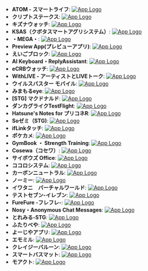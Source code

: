 - **ATOM - スマートライフ**: [![App Logo](https://is1-ssl.mzstatic.com/image/thumb/Purple112/v4/e2/84/56/e2845685-d062-c360-3cdf-dd02b323664d/AppIcon-0-0-1x_U007emarketing-0-7-0-85-220.png/200x200bb-8.png)](https://testflight.apple.com/join/wjP9VJvK)
- **クリプトステークス**: [![App Logo](https://is1-ssl.mzstatic.com/image/thumb/Purple126/v4/62/fd/07/62fd075f-cdf9-5364-421b-daad08451587/AppIcon-0-0-1x_U007emarketing-0-0-0-7-0-0-sRGB-0-0-0-GLES2_U002c0-512MB-85-220-0-0.png/200x200bb-8.png)](https://testflight.apple.com/join/8W65k4v0)
- **キズナウォッチ**: [![App Logo](https://is1-ssl.mzstatic.com/image/thumb/Purple221/v4/1d/42/f3/1d42f3f8-c87e-1604-4469-85faf0a96022/AppIcon-0-1x_U007epad-0-85-220-0.png/200x200bb-80.png)](https://testflight.apple.com/join/7d8q3YuD)
- **KSAS（クボタスマートアグリシステム）**: [![App Logo](https://is1-ssl.mzstatic.com/image/thumb/Purple211/v4/39/4a/0d/394a0d8f-f72c-3bd5-a2de-0f86f3ce6951/AppIcon-1x_U007ephone-0-0-85-220-0.png/200x200bb-80.png)](https://testflight.apple.com/join/9qAbc8OZ)
- **・MEGA・**: [![App Logo](https://is1-ssl.mzstatic.com/image/thumb/Purple221/v4/24/5b/bb/245bbbf6-d60c-8d81-f503-49f44acd2d90/AppIcon-0-0-1x_U007emarketing-0-6-0-0-85-220.png/200x200bb-80.png)](https://testflight.apple.com/join/4x1P5Tnx)
- **Preview App(プレビューアプリ)**: [![App Logo](https://is1-ssl.mzstatic.com/image/thumb/Purple126/v4/09/14/5b/09145ba6-f549-d18d-9414-a06af309edc9/AppIcon-0-0-1x_U007emarketing-0-7-0-0-85-220.png/200x200bb-8.png)](https://testflight.apple.com/join/BR2sGO8w)
- **えいごブロック**: [![App Logo](https://is1-ssl.mzstatic.com/image/thumb/Purple126/v4/9f/f1/48/9ff14886-fb77-0ec9-5dff-7283f5258113/AppIcon-0-0-1x_U007epad-0-85-220.png/200x200bb-8.png)](https://testflight.apple.com/join/e7y6N4Ei)
- **AI Keyboard・ReplyAssistant**: [![App Logo](https://is1-ssl.mzstatic.com/image/thumb/Purple122/v4/44/c4/ac/44c4acdb-5585-6fad-0890-b3d380c261c8/AppIconBeta-0-0-1x_U007epad-0-85-220.jpeg/200x200bb-8.png)](https://testflight.apple.com/join/LI3ZMOad)
- **eCRBウォッチ**: [![App Logo](https://is1-ssl.mzstatic.com/image/thumb/Purple122/v4/6b/d0/0b/6bd00bd9-b987-7715-d358-e6ef0a562c21/AppIcon-1x_U007emarketing-0-7-0-85-220.png/200x200bb-8.png)](https://testflight.apple.com/join/7HlOlX3j)
- **WithLIVE - アーティストとLIVEトーク**: [![App Logo](https://is1-ssl.mzstatic.com/image/thumb/Purple112/v4/43/9a/83/439a83ff-4b2f-dfcd-4253-4fe50cebd906/AppIcon-0-0-1x_U007emarketing-0-0-0-10-0-0-sRGB-0-0-0-GLES2_U002c0-512MB-85-220-0-0.png/200x200bb-8.png)](https://testflight.apple.com/join/JZJoFv54)
- **ウイルスバスター モバイル**: [![App Logo](https://is1-ssl.mzstatic.com/image/thumb/Purple221/v4/66/14/52/66145212-0575-ab2d-0dbb-67db296ca13d/AppIcon-0-0-1x_U007emarketing-0-6-0-0-85-220.png/200x200bb-8.png)](https://testflight.apple.com/join/Qh7uM2c0)
- **みまもるeye**: [![App Logo](https://is1-ssl.mzstatic.com/image/thumb/Purple221/v4/70/cb/f8/70cbf885-8d74-c55c-b003-50455d27a35d/AppIcon-0-0-1x_U007emarketing-0-7-0-0-85-220.png/200x200bb-8.png)](https://testflight.apple.com/join/7n9yNIzZ)
- **[STG] マクドナルド**: [![App Logo](https://is1-ssl.mzstatic.com/image/thumb/Purple221/v4/73/d6/4e/73d64e36-fba3-3a61-b124-979a5766ddca/AppIcon-STG-1x_U007emarketing-0-7-0-85-220-0.png/200x200bb-8.png)](https://testflight.apple.com/join/eClNc5o2)
- **ダンカグライクTestFlight**: [![App Logo](https://is1-ssl.mzstatic.com/image/thumb/Purple211/v4/b3/af/09/b3af09ee-84b2-81f4-8939-b1656fd9a4ef/AppIcon-0-0-1x_U007emarketing-0-7-0-85-220.png/200x200bb-80.png)](https://testflight.apple.com/join/I2SQ8j64)
- **Hatsune's Notes for プリコネR**: [![App Logo](https://is1-ssl.mzstatic.com/image/thumb/Purple122/v4/15/ec/e4/15ece41d-d81e-9c58-5b55-d1ec7adeb77c/AppIcon-0-0-1x_U007emarketing-0-7-0-85-220.png/200x200bb-8.png)](https://testflight.apple.com/join/e8Dc4f4U)
- **Soゼミ（STG)**: [![App Logo](https://is1-ssl.mzstatic.com/image/thumb/Purple112/v4/21/21/c6/2121c6bf-be62-ab71-896d-bfce8a317575/AppIcon-0-0-1x_U007emarketing-0-7-0-0-85-220.png/200x200bb-8.png)](https://testflight.apple.com/join/Bh5P0yrH)
- **ifLinkタッチ**: [![App Logo](https://is1-ssl.mzstatic.com/image/thumb/Purple221/v4/67/c7/d1/67c7d16c-d17c-4111-1774-c869dc927e3d/AppIcon-1x_U007ephone-0-10-0-85-220.png/200x200bb-8.png)](https://testflight.apple.com/join/XRTEL0en)
- **ポケカメ**: [![App Logo](https://is1-ssl.mzstatic.com/image/thumb/Purple122/v4/ed/1c/65/ed1c6563-d816-f450-348f-8d2768be2cc2/AppIcon-0-0-1x_U007emarketing-0-7-0-85-220.png/200x200bb-8.png)](https://testflight.apple.com/join/3UJpCVow)
- **GymBook ・ Strength Training**: [![App Logo](https://is1-ssl.mzstatic.com/image/thumb/Purple211/v4/63/f4/dd/63f4ddd8-2e2a-dd49-2e8d-86bfa000df9a/AppIcon-0-0-1x_U007emarketing-0-7-0-85-220.png/200x200bb-80.png)](https://testflight.apple.com/join/f4YgBPDv)
- **Cosewa（コセワ）**: [![App Logo](https://is1-ssl.mzstatic.com/image/thumb/Purple116/v4/77/b7/b7/77b7b746-6e34-fb12-c621-3de5f47872eb/AppIcon-0-1x_U007emarketing-0-7-0-sRGB-85-220.png/200x200bb-8.png)](https://testflight.apple.com/join/n6RJty62)
- **サイボウズ Office**: [![App Logo](https://is1-ssl.mzstatic.com/image/thumb/Purple211/v4/78/a7/20/78a720f2-e9fd-ec7b-2823-b30c5fd337d5/AppIcon-0-0-1x_U007epad-0-85-220.png/200x200bb-8.png)](https://testflight.apple.com/join/vRHrDY1V)
- **ココロシステム**: [![App Logo](https://is1-ssl.mzstatic.com/image/thumb/Purple221/v4/27/c7/17/27c7173b-a9e3-6a55-d91e-7d513d01a979/AppIcon-1x_U007emarketing-0-7-0-0-85-220.png/200x200bb-8.png)](https://testflight.apple.com/join/7Oo19Kv2)
- **カーボンニュートラル**: [![App Logo](https://is1-ssl.mzstatic.com/image/thumb/Purple122/v4/ec/fe/c1/ecfec191-cc3f-9d73-291e-936b2eb40842/AppIcon-1x_U007emarketing-0-7-0-85-220.png/200x200bb-8.png)](https://testflight.apple.com/join/DboOCGAT)
- **ノーミー**: [![App Logo](https://is1-ssl.mzstatic.com/image/thumb/Purple221/v4/96/cc/dc/96ccdc5e-e1d9-407a-31b3-4452b6f7eb5e/AppIcon-0-0-1x_U007ephone-0-sRGB-85-220.jpeg/200x200bb-8.png)](https://testflight.apple.com/join/LBDR16qo)
- **イワタニ　バーチャルワールド**: [![App Logo](https://is1-ssl.mzstatic.com/image/thumb/Purple211/v4/17/b6/6c/17b66c6e-c728-fdd0-5170-66eb9bc45fa3/AppIcon-1x_U007emarketing-0-7-0-85-220-0.png/200x200bb-8.png)](https://testflight.apple.com/join/BV01ZBY4)
- **テストセブン-イレブン**: [![App Logo](https://is1-ssl.mzstatic.com/image/thumb/Purple221/v4/c7/0f/6c/c70f6c83-8709-188b-102b-118157fcf6c0/AppIcon-0-0-1x_U007emarketing-0-0-0-3-0-0-sRGB-0-0-0-GLES2_U002c0-512MB-85-220-0-0.png/200x200bb-8.png)](https://testflight.apple.com/join/FheIuEdh)
- **FureFure -フレフレ-**: [![App Logo](https://is1-ssl.mzstatic.com/image/thumb/Purple116/v4/e7/98/cc/e798cced-e5fb-2e9d-744f-f1e086115978/AppIcon-prod-0-1x_U007emarketing-0-10-0-85-220.png/200x200bb-8.png)](https://testflight.apple.com/join/qWPh2g4H)
- **Nosy・Anonymous Chat Messages**: [![App Logo](https://is1-ssl.mzstatic.com/image/thumb/Purple122/v4/51/cc/a7/51cca7d1-4f4e-0ead-d1e5-1217c1cc4961/AppIcon-0-0-1x_U007emarketing-0-10-0-85-220.png/200x200bb-8.png)](https://testflight.apple.com/join/1eUIxwYM)
- **とれみる-STG**: [![App Logo](https://is1-ssl.mzstatic.com/image/thumb/Purple116/v4/f8/05/01/f8050185-7971-5d74-5aa8-8ff5ed1973ae/AppIcon-stg-0-0-1x_U007emarketing-0-10-0-0-85-220.png/200x200bb-8.png)](https://testflight.apple.com/join/Y1cNwK59)
- **ふたりべや**: [![App Logo](https://is1-ssl.mzstatic.com/image/thumb/Purple122/v4/6c/84/71/6c8471de-cdd8-d2c0-5f1d-1d0a034c550f/AppIcon-0-0-1x_U007emarketing-0-7-0-0-85-220.png/200x200bb-8.png)](https://testflight.apple.com/join/DLPiSOZy)
- **よーじやアプリ**: [![App Logo](https://is1-ssl.mzstatic.com/image/thumb/Purple116/v4/40/22/e8/4022e8df-3f98-9094-55fe-7384ce97cb62/AppIcon-0-0-1x_U007emarketing-0-0-0-10-0-0-sRGB-0-0-0-GLES2_U002c0-512MB-85-220-0-0.png/200x200bb-8.png)](https://testflight.apple.com/join/6nuIWMqm)
- **エモミル**: [![App Logo](https://is1-ssl.mzstatic.com/image/thumb/Purple126/v4/b4/09/12/b409125a-9929-0613-2730-0a63d396d91b/AppIcon-1x_U007ephone-0-85-220-0.png/200x200bb-8.png)](https://testflight.apple.com/join/aDbHEZWT)
- **クレイジーバルーン**: [![App Logo](https://is1-ssl.mzstatic.com/image/thumb/Purple126/v4/7b/c7/3b/7bc73bc2-1a87-6853-260b-c778ee585650/AppIcon-0-0-1x_U007ephone-0-sRGB-85-220.jpeg/200x200bb-8.png)](https://testflight.apple.com/join/JOKqEgp8)
- **スマートバスマット**: [![App Logo](https://is1-ssl.mzstatic.com/image/thumb/Purple221/v4/f7/c6/c7/f7c6c747-c964-b3fb-60ee-ac43ab3af06b/AppIcon-0-0-1x_U007emarketing-0-7-0-85-220.png/200x200bb-8.png)](https://testflight.apple.com/join/azFVxoXu)
- **モアクト**: [![App Logo](https://is1-ssl.mzstatic.com/image/thumb/Purple126/v4/83/22/a8/8322a8b3-03d3-fa85-e5e4-4cf3f87337f7/AppIcon-0-0-1x_U007emarketing-0-6-0-85-220.png/200x200bb-8.png)](https://testflight.apple.com/join/TKOvG3bt)
